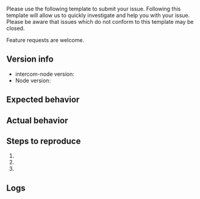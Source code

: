 Please use the following template to submit your issue. Following this template will allow us to quickly investigate and help you with your issue. Please be aware that issues which do not conform to this template may be closed.

Feature requests are welcome.


## Version info
  - intercom-node version:
  - Node version:

## Expected behavior

## Actual behavior

## Steps to reproduce
 1.
 2.
 3.

## Logs
